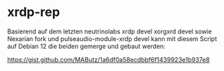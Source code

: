 # xrdp-rep

Basierend auf dem letzten neutrinolabs xrdp devel xorgxrd devel sowie Nexarian fork und pulseaudio-module-xrdp devel 
kann mit diesem Script auf Debian 12 die beiden gemerge und gebaut werden:

https://gist.github.com/MAButz/1a6df0a58ecdbbf6f1439923e1b937e8
